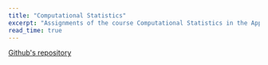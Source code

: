 ```yaml
---
title: "Computational Statistics"
excerpt: "Assignments of the course Computational Statistics in the Applied Math Course."
read_time: true
---
```


[Github's repository](https://github.com/lucasmoschen/computational-statistics)